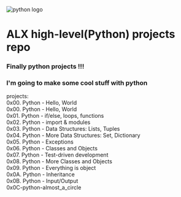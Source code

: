 ![python logo](https://www.python.org/static/img/python-logo.png) 
# ALX high-level(Python) projects repo 

### Finally python projects !!!
### I'm going to make some cool stuff with python

projects:  
0x00. Python - Hello, World  
0x00. Python - Hello, World  
0x01. Python - if/else, loops, functions  
0x02. Python - import & modules  
0x03. Python - Data Structures: Lists, Tuples  
0x04. Python - More Data Structures: Set, Dictionary  
0x05. Python - Exceptions  
0x06. Python - Classes and Objects  
0x07. Python - Test-driven development  
0x08. Python - More Classes and Objects  
0x09. Python - Everything is object  
0x0A. Python - Inheritance  
0x0B. Python - Input/Output  
0x0C-python-almost_a_circle  

